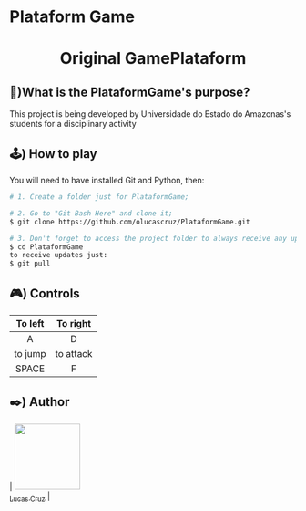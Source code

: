 # Plataform Game
 
<h1 align= "center"> Original GamePlataform </h1>


## 🧐)What is the PlataformGame's purpose?
This project is being developed by Universidade do Estado do Amazonas's students for a disciplinary activity



## 🕹️) How to play
You will need to have installed Git and Python, then:
``` bash
# 1. Create a folder just for PlataformGame;

# 2. Go to "Git Bash Here" and clone it;
$ git clone https://github.com/olucascruz/PlataformGame.git

# 3. Don't forget to access the project folder to always receive any updates;
$ cd PlataformGame
to receive updates just:
$ git pull

```

## 🎮) Controls
|To left| To right|
| :---: | :---: |
|A| D |
|to jump| to attack|
|SPACE| F |
## ✒️) Author
| [<img src="https://avatars.githubusercontent.com/u/69447962?v=4" width=115><br><sub>Lucas Cruz</sub>](https://github.com/olucascruz) |
